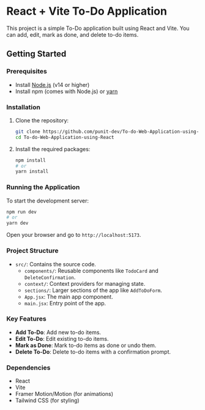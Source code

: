 # React + Vite To-Do Application

This project is a simple To-Do application built using React and Vite. You can add, edit, mark as done, and delete to-do items.

## Getting Started

### Prerequisites

- Install [Node.js](https://nodejs.org/) (v14 or higher)
- Install npm (comes with Node.js) or [yarn](https://yarnpkg.com/)

### Installation

1. Clone the repository:

   ```sh
   git clone https://github.com/punit-dev/To-do-Web-Application-using-React.git
   cd To-do-Web-Application-using-React
   ```

2. Install the required packages:
   ```sh
   npm install
   # or
   yarn install
   ```

### Running the Application

To start the development server:

```sh
npm run dev
# or
yarn dev
```

Open your browser and go to `http://localhost:5173`.

### Project Structure

- `src/`: Contains the source code.
  - `components/`: Reusable components like `TodoCard` and `DeleteConfirmation`.
  - `context/`: Context providers for managing state.
  - `sections/`: Larger sections of the app like `AddToDoForm`.
  - `App.jsx`: The main app component.
  - `main.jsx`: Entry point of the app.

### Key Features

- **Add To-Do**: Add new to-do items.
- **Edit To-Do**: Edit existing to-do items.
- **Mark as Done**: Mark to-do items as done or undo them.
- **Delete To-Do**: Delete to-do items with a confirmation prompt.

### Dependencies

- React
- Vite
- Framer Motion/Motion (for animations)
- Tailwind CSS (for styling)